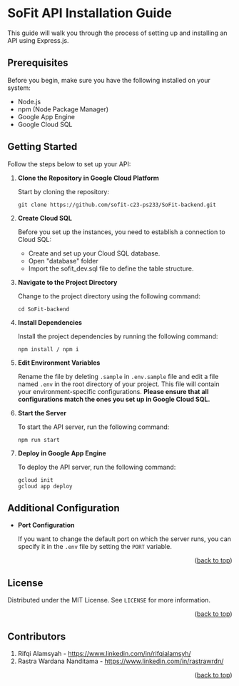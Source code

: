 # SoFit API Installation Guide

This guide will walk you through the process of setting up and installing an API using Express.js.

## Prerequisites

Before you begin, make sure you have the following installed on your system:

- Node.js
- npm (Node Package Manager)
- Google App Engine
- Google Cloud SQL

## Getting Started

Follow the steps below to set up your API:

1. **Clone the Repository in Google Cloud Platform**

   Start by cloning the repository:

   ```
   git clone https://github.com/sofit-c23-ps233/SoFit-backend.git
   ```
2. **Create Cloud SQL**

   Before you set up the instances, you need to establish a connection to Cloud SQL:
   - Create and set up your Cloud SQL database.
   - Open "database" folder
   - Import the sofit_dev.sql file to define the table structure.

3. **Navigate to the Project Directory**

   Change to the project directory using the following command:

   ```
   cd SoFit-backend
   ```

4. **Install Dependencies**

   Install the project dependencies by running the following command:

   ```
   npm install / npm i
   ```

5. **Edit Environment Variables**

   Rename the file by deleting `.sample` in `.env.sample` file and edit a file named `.env` in the root directory of your project. This file will contain your environment-specific configurations. **Please ensure that all configurations match the ones you set up in Google Cloud SQL.**
   
5. **Start the Server**

   To start the API server, run the following command:

   ```
   npm run start
   ```

6. **Deploy in Google App Engine**

   To deploy the API server, run the following command:

   ```
   gcloud init
   gcloud app deploy
   ```

## Additional Configuration

- **Port Configuration**

  If you want to change the default port on which the server runs, you can specify it in the `.env` file by setting the `PORT` variable.

<p align="right">(<a href="#readme-top">back to top</a>)</p>

<!-- LICENSE -->
## License

Distributed under the MIT License. See `LICENSE` for more information.

<p align="right">(<a href="#readme-top">back to top</a>)</p>



<!-- CONTRIBUTORS -->
## Contributors

1. Rifqi Alamsyah - https://www.linkedin.com/in/rifqialamsyh/
2. Rastra Wardana Nanditama - https://www.linkedin.com/in/rastrawrdn/

<p align="right">(<a href="#readme-top">back to top</a>)</p>

